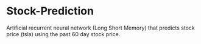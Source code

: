 ﻿# Stock-Prediction
Artificial recurrent neural network (Long Short Memory) that predicts stock price (tsla) using the past 60 day stock price.
